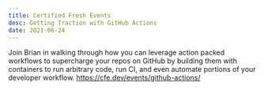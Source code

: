 ```yaml
---
title: Certified Fresh Events
desc: Getting Traction with GitHub Actions
date: 2021-06-24
---
```

Join Brian in walking through how you can leverage action packed workflows to supercharge your repos on GitHub by building them with containers to run arbitrary code, run CI, and even automate portions of your developer workflow.
https://cfe.dev/events/github-actions/